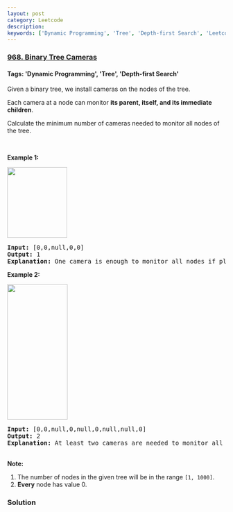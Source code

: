 ```yaml
---
layout: post
category: Leetcode
description: 
keywords: ['Dynamic Programming', 'Tree', 'Depth-first Search', 'Leetcode', 'Hard']
---
```

### [968. Binary Tree Cameras](https://leetcode.com/problems/binary-tree-cameras)

#### Tags: 'Dynamic Programming', 'Tree', 'Depth-first Search'

<div class="content__u3I1 question-content__JfgR"><div><p>Given a binary tree, we install cameras on the nodes of the tree. </p>
<p>Each camera at a node can monitor <strong>its parent, itself, and its immediate children</strong>.</p>
<p>Calculate the minimum number of cameras needed to monitor all nodes of the tree.</p>
<p> </p>
<p><strong>Example 1:</strong></p>
<img alt="" src="https://assets.leetcode.com/uploads/2018/12/29/bst_cameras_01.png" style="width: 138px; height: 163px;"/>
<div>
<pre><strong>Input: </strong><span id="example-input-1-1">[0,0,null,0,0]</span>
<strong>Output: </strong><span id="example-output-1">1</span>
<strong>Explanation: </strong>One camera is enough to monitor all nodes if placed as shown.
</pre>
<div>
<p><strong>Example 2:</strong></p>
<img alt="" src="https://assets.leetcode.com/uploads/2018/12/29/bst_cameras_02.png" style="width: 139px; height: 312px;"/>
<pre><strong>Input: </strong><span id="example-input-2-1">[0,0,null,0,null,0,null,null,0]</span>
<strong>Output: </strong><span id="example-output-2">2
<strong>Explanation:</strong> At least two cameras are needed to monitor all nodes of the tree. The above image shows one of the valid configurations of camera placement.</span>
</pre>
<p><br/>
<strong>Note:</strong></p>
<ol>
<li>The number of nodes in the given tree will be in the range <code>[1, 1000]</code>.</li>
<li><strong>Every</strong> node has value 0.</li>
</ol>
</div>
</div>
</div></div>

### Solution
